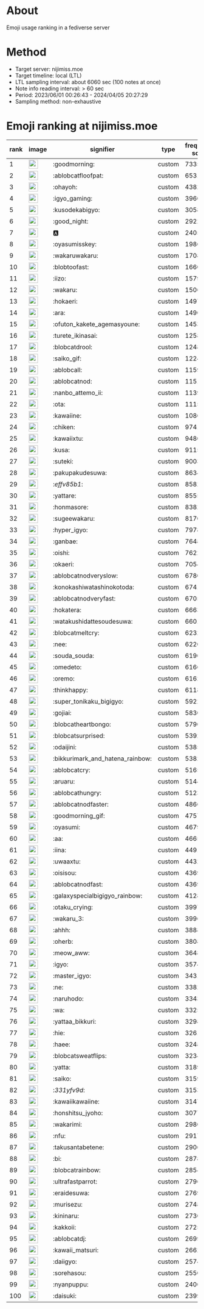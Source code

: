 # About
Emoji usage ranking in a fediverse server

# Method
- Target server: nijimiss.moe
- Target timeline: local (LTL)
- LTL sampling interval: about 6060 sec (100 notes at once)
- Note info reading interval: > 60 sec
- Period: 2023/06/01 00:26:43 - 2024/04/05 20:27:29 
- Sampling method: non-exhaustive

# Emoji ranking at nijimiss.moe

|rank|image|signifier|type|frequency score|
|----|----|----|----|----|
|1|<img height="24" src="https://nijimiss.moe/emoji/goodmorning.webp">|:goodmorning:|custom|73351|
|2|<img height="24" src="https://nijimiss.moe/emoji/ablobcatfloofpat.webp">|:ablobcatfloofpat:|custom|65315|
|3|<img height="24" src="https://nijimiss.moe/emoji/ohayoh.webp">|:ohayoh:|custom|43826|
|4|<img height="24" src="https://nijimiss.moe/emoji/igyo_gaming.webp">|:igyo_gaming:|custom|39603|
|5|<img height="24" src="https://nijimiss.moe/emoji/kusodekabigyo.webp">|:kusodekabigyo:|custom|30589|
|6|<img height="24" src="https://nijimiss.moe/emoji/good_night.webp">|:good_night:|custom|29220|
|7|<img height="24" src="https://nijimiss.moe/emoji/a.webp">|:a:|custom|24052|
|8|<img height="24" src="https://nijimiss.moe/emoji/oyasumisskey.webp">|:oyasumisskey:|custom|19861|
|9|<img height="24" src="https://nijimiss.moe/emoji/wakaruwakaru.webp">|:wakaruwakaru:|custom|17083|
|10|<img height="24" src="https://nijimiss.moe/emoji/blobtoofast.webp">|:blobtoofast:|custom|16605|
|11|<img height="24" src="https://nijimiss.moe/emoji/iizo.webp">|:iizo:|custom|15793|
|12|<img height="24" src="https://nijimiss.moe/emoji/wakaru.webp">|:wakaru:|custom|15065|
|13|<img height="24" src="https://nijimiss.moe/emoji/hokaeri.webp">|:hokaeri:|custom|14970|
|14|<img height="24" src="https://nijimiss.moe/emoji/ara.webp">|:ara:|custom|14908|
|15|<img height="24" src="https://nijimiss.moe/emoji/ofuton_kakete_agemasyoune.webp">|:ofuton_kakete_agemasyoune:|custom|14531|
|16|<img height="24" src="https://nijimiss.moe/emoji/turete_ikinasai.webp">|:turete_ikinasai:|custom|12588|
|17|<img height="24" src="https://nijimiss.moe/emoji/blobcatdrool.webp">|:blobcatdrool:|custom|12488|
|18|<img height="24" src="https://nijimiss.moe/emoji/saiko_gif.webp">|:saiko_gif:|custom|12242|
|19|<img height="24" src="https://nijimiss.moe/emoji/ablobcall.webp">|:ablobcall:|custom|11594|
|20|<img height="24" src="https://nijimiss.moe/emoji/ablobcatnod.webp">|:ablobcatnod:|custom|11515|
|21|<img height="24" src="https://nijimiss.moe/emoji/nanbo_attemo_ii.webp">|:nanbo_attemo_ii:|custom|11396|
|22|<img height="24" src="https://nijimiss.moe/emoji/ota.webp">|:ota:|custom|11155|
|23|<img height="24" src="https://nijimiss.moe/emoji/kawaiine.webp">|:kawaiine:|custom|10861|
|24|<img height="24" src="https://nijimiss.moe/emoji/chiken.webp">|:chiken:|custom|9741|
|25|<img height="24" src="https://nijimiss.moe/emoji/kawaiixtu.webp">|:kawaiixtu:|custom|9480|
|26|<img height="24" src="https://nijimiss.moe/emoji/kusa.webp">|:kusa:|custom|9115|
|27|<img height="24" src="https://nijimiss.moe/emoji/suteki.webp">|:suteki:|custom|9003|
|28|<img height="24" src="https://nijimiss.moe/emoji/pakupakudesuwa.webp">|:pakupakudesuwa:|custom|8634|
|29|<img height="24" src="https://nijimiss.moe/emoji/_effv85b1_.webp">|:_effv85b1_:|custom|8582|
|30|<img height="24" src="https://nijimiss.moe/emoji/yattare.webp">|:yattare:|custom|8555|
|31|<img height="24" src="https://nijimiss.moe/emoji/honmasore.webp">|:honmasore:|custom|8382|
|32|<img height="24" src="https://nijimiss.moe/emoji/sugeewakaru.webp">|:sugeewakaru:|custom|8170|
|33|<img height="24" src="https://nijimiss.moe/emoji/hyper_igyo.webp">|:hyper_igyo:|custom|7978|
|34|<img height="24" src="https://nijimiss.moe/emoji/ganbae.webp">|:ganbae:|custom|7648|
|35|<img height="24" src="https://nijimiss.moe/emoji/oishi.webp">|:oishi:|custom|7622|
|36|<img height="24" src="https://nijimiss.moe/emoji/okaeri.webp">|:okaeri:|custom|7054|
|37|<img height="24" src="https://nijimiss.moe/emoji/ablobcatnodveryslow.webp">|:ablobcatnodveryslow:|custom|6780|
|38|<img height="24" src="https://nijimiss.moe/emoji/konokashiwatashinokotoda.webp">|:konokashiwatashinokotoda:|custom|6741|
|39|<img height="24" src="https://nijimiss.moe/emoji/ablobcatnodveryfast.webp">|:ablobcatnodveryfast:|custom|6705|
|40|<img height="24" src="https://nijimiss.moe/emoji/hokatera.webp">|:hokatera:|custom|6663|
|41|<img height="24" src="https://nijimiss.moe/emoji/watakushidattesoudesuwa.webp">|:watakushidattesoudesuwa:|custom|6601|
|42|<img height="24" src="https://nijimiss.moe/emoji/blobcatmeltcry.webp">|:blobcatmeltcry:|custom|6232|
|43|<img height="24" src="https://nijimiss.moe/emoji/nee.webp">|:nee:|custom|6220|
|44|<img height="24" src="https://nijimiss.moe/emoji/souda_souda.webp">|:souda_souda:|custom|6190|
|45|<img height="24" src="https://nijimiss.moe/emoji/omedeto.webp">|:omedeto:|custom|6166|
|46|<img height="24" src="https://nijimiss.moe/emoji/oremo.webp">|:oremo:|custom|6162|
|47|<img height="24" src="https://nijimiss.moe/emoji/thinkhappy.webp">|:thinkhappy:|custom|6118|
|48|<img height="24" src="https://nijimiss.moe/emoji/super_tonikaku_bigigyo.webp">|:super_tonikaku_bigigyo:|custom|5922|
|49|<img height="24" src="https://nijimiss.moe/emoji/gojiai.webp">|:gojiai:|custom|5830|
|50|<img height="24" src="https://nijimiss.moe/emoji/blobcatheartbongo.webp">|:blobcatheartbongo:|custom|5790|
|51|<img height="24" src="https://nijimiss.moe/emoji/blobcatsurprised.webp">|:blobcatsurprised:|custom|5392|
|52|<img height="24" src="https://nijimiss.moe/emoji/odaijini.webp">|:odaijini:|custom|5385|
|53|<img height="24" src="https://nijimiss.moe/emoji/bikkurimark_and_hatena_rainbow.webp">|:bikkurimark_and_hatena_rainbow:|custom|5382|
|54|<img height="24" src="https://nijimiss.moe/emoji/ablobcatcry.webp">|:ablobcatcry:|custom|5165|
|55|<img height="24" src="https://nijimiss.moe/emoji/aruaru.webp">|:aruaru:|custom|5144|
|56|<img height="24" src="https://nijimiss.moe/emoji/ablobcathungry.webp">|:ablobcathungry:|custom|5123|
|57|<img height="24" src="https://nijimiss.moe/emoji/ablobcatnodfaster.webp">|:ablobcatnodfaster:|custom|4866|
|58|<img height="24" src="https://nijimiss.moe/emoji/goodmorning_gif.webp">|:goodmorning_gif:|custom|4757|
|59|<img height="24" src="https://nijimiss.moe/emoji/oyasumi.webp">|:oyasumi:|custom|4679|
|60|<img height="24" src="https://nijimiss.moe/emoji/aa.webp">|:aa:|custom|4665|
|61|<img height="24" src="https://nijimiss.moe/emoji/iina.webp">|:iina:|custom|4491|
|62|<img height="24" src="https://nijimiss.moe/emoji/uwaaxtu.webp">|:uwaaxtu:|custom|4432|
|63|<img height="24" src="https://nijimiss.moe/emoji/oisisou.webp">|:oisisou:|custom|4369|
|64|<img height="24" src="https://nijimiss.moe/emoji/ablobcatnodfast.webp">|:ablobcatnodfast:|custom|4369|
|65|<img height="24" src="https://nijimiss.moe/emoji/galaxyspecialbigigyo_rainbow.webp">|:galaxyspecialbigigyo_rainbow:|custom|4128|
|66|<img height="24" src="https://nijimiss.moe/emoji/otaku_crying.webp">|:otaku_crying:|custom|3997|
|67|<img height="24" src="https://nijimiss.moe/emoji/wakaru_3.webp">|:wakaru_3:|custom|3996|
|68|<img height="24" src="https://nijimiss.moe/emoji/ahhh.webp">|:ahhh:|custom|3888|
|69|<img height="24" src="https://nijimiss.moe/emoji/oherb.webp">|:oherb:|custom|3808|
|70|<img height="24" src="https://nijimiss.moe/emoji/meow_aww.webp">|:meow_aww:|custom|3648|
|71|<img height="24" src="https://nijimiss.moe/emoji/igyo.webp">|:igyo:|custom|3574|
|72|<img height="24" src="https://nijimiss.moe/emoji/master_igyo.webp">|:master_igyo:|custom|3431|
|73|<img height="24" src="https://nijimiss.moe/emoji/ne.webp">|:ne:|custom|3382|
|74|<img height="24" src="https://nijimiss.moe/emoji/naruhodo.webp">|:naruhodo:|custom|3343|
|75|<img height="24" src="https://nijimiss.moe/emoji/wa.webp">|:wa:|custom|3325|
|76|<img height="24" src="https://nijimiss.moe/emoji/yattaa_bikkuri.webp">|:yattaa_bikkuri:|custom|3298|
|77|<img height="24" src="https://nijimiss.moe/emoji/hie.webp">|:hie:|custom|3261|
|78|<img height="24" src="https://nijimiss.moe/emoji/haee.webp">|:haee:|custom|3248|
|79|<img height="24" src="https://nijimiss.moe/emoji/blobcatsweatflips.webp">|:blobcatsweatflips:|custom|3234|
|80|<img height="24" src="https://nijimiss.moe/emoji/yatta.webp">|:yatta:|custom|3189|
|81|<img height="24" src="https://nijimiss.moe/emoji/saiko.webp">|:saiko:|custom|3159|
|82|<img height="24" src="https://nijimiss.moe/emoji/_331yfv9d_.webp">|:_331yfv9d_:|custom|3153|
|83|<img height="24" src="https://nijimiss.moe/emoji/kawaiikawaiine.webp">|:kawaiikawaiine:|custom|3147|
|84|<img height="24" src="https://nijimiss.moe/emoji/honshitsu_jyoho.webp">|:honshitsu_jyoho:|custom|3077|
|85|<img height="24" src="https://nijimiss.moe/emoji/wakarimi.webp">|:wakarimi:|custom|2980|
|86|<img height="24" src="https://nijimiss.moe/emoji/nfu.webp">|:nfu:|custom|2917|
|87|<img height="24" src="https://nijimiss.moe/emoji/takusantabetene.webp">|:takusantabetene:|custom|2906|
|88|<img height="24" src="https://nijimiss.moe/emoji/bi.webp">|:bi:|custom|2878|
|89|<img height="24" src="https://nijimiss.moe/emoji/blobcatrainbow.webp">|:blobcatrainbow:|custom|2854|
|90|<img height="24" src="https://nijimiss.moe/emoji/ultrafastparrot.webp">|:ultrafastparrot:|custom|2796|
|91|<img height="24" src="https://nijimiss.moe/emoji/eraidesuwa.webp">|:eraidesuwa:|custom|2769|
|92|<img height="24" src="https://nijimiss.moe/emoji/murisezu.webp">|:murisezu:|custom|2748|
|93|<img height="24" src="https://nijimiss.moe/emoji/kininaru.webp">|:kininaru:|custom|2730|
|94|<img height="24" src="https://nijimiss.moe/emoji/kakkoii.webp">|:kakkoii:|custom|2725|
|95|<img height="24" src="https://nijimiss.moe/emoji/ablobcatdj.webp">|:ablobcatdj:|custom|2699|
|96|<img height="24" src="https://nijimiss.moe/emoji/kawaii_matsuri.webp">|:kawaii_matsuri:|custom|2662|
|97|<img height="24" src="https://nijimiss.moe/emoji/daiigyo.webp">|:daiigyo:|custom|2574|
|98|<img height="24" src="https://nijimiss.moe/emoji/sorehasou.webp">|:sorehasou:|custom|2550|
|99|<img height="24" src="https://nijimiss.moe/emoji/nyanpuppu.webp">|:nyanpuppu:|custom|2400|
|100|<img height="24" src="https://nijimiss.moe/emoji/daisuki.webp">|:daisuki:|custom|2399|
